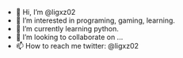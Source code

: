 - 👋 Hi, I’m @ligxz02
- 👀 I’m interested in programing, gaming, learning.
- 🌱 I’m currently learning python.
- 💞️ I’m looking to collaborate on ...
- 📫 How to reach me twitter: @ligxz02

<!---
ligxz02/ligxz02 is a ✨ special ✨ repository because its `README.md` (this file) appears on your GitHub profile.
You can click the Preview link to take a look at your changes.
--->
